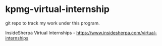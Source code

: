 # kpmg-virtual-internship

git repo to track my work under this program.

InsideSherpa Virtual Internships - https://www.insidesherpa.com/virtual-internships 
